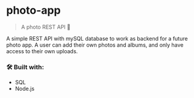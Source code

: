 # photo-app
> A photo REST API 📸

A simple REST API with mySQL database to work as backend for a future photo app.
A user can add their own photos and albums, and only have access to their own uploads.

### 🛠️ Built with: 
- SQL
- Node.js
